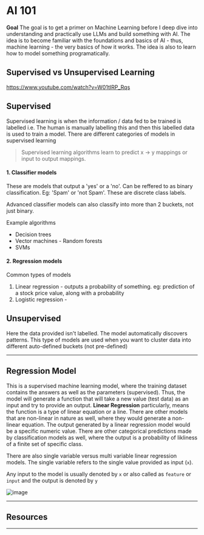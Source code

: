 # AI 101

**Goal**
The goal is to get a primer on Machine Learning before I deep dive into understanding and practically use LLMs and build something with AI. The idea is to become familiar with the foundations and basics of AI - thus, machine learning - the very basics of how it works. The idea is also to learn how to model something programatically.

## Supervised vs Unsupervised Learning

https://www.youtube.com/watch?v=W01tIRP_Rqs

## Supervised
Supervised learning is when the information / data fed to be trained is labelled i.e. The human is manually labelling this and then this labelled data is used to train a model. There are different categories of models in supervised learning

> Supervised learning algorithms learn to predict x -> y mappings or input to output mappings.

#### 1. Classifier models
These are models that output a 'yes' or a 'no'. Can be reffered to as binary classification. Eg: 'Spam' or 'not Spam'. These are discrete class labels.

Advanced classifier models can also classify into more than 2 buckets, not just binary.

Example algorithms
* Decision trees
* Vector machines - Random forests
* SVMs

#### 2. Regression models

Common types of models
1. Linear regression - outputs a probability of something. eg: prediction of a stock price value, along with a probability
2. Logistic regression -




## Unsupervised
Here the data provided isn't labelled. The model automatically discovers patterns. This type of models are used when you want to cluster data into different auto-defined buckets (not pre-defined)


---

## Regression Model

This is a supervised machine learning model, where the training dataset contains the answers as well as the parameters (supervised). Thus, the model will generate a function that will take a new value (test data) as an input and try to provide an output. **Linear Regression** particularly, means the function is a type of linear equation or a line. There are other models that are non-linear in nature as well, where they would generate a non-linear equation. The output generated by a linear regression model would be a specific numeric value. There are other categorical predictions made by classification models as well, where the output is a probability of likliness of a finite set of specific class.

There are also single variable versus multi variable linear regression models. The single variable refers to the single value provided as input (`x`).

Any input to the model is usually denoted by `x` or also called as `feature` or `input` and the output is denoted by `y` 

![image](https://github.com/user-attachments/assets/5e5b1f2d-bd12-4528-879d-30ec5874a26f)


---

## Resources



---

